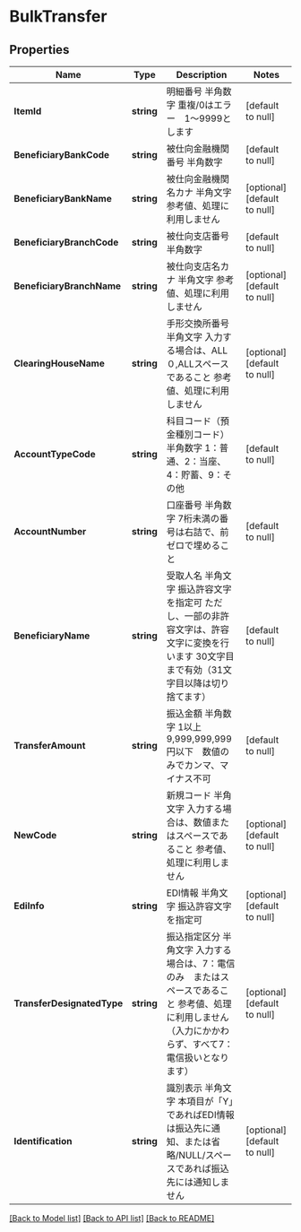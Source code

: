 # BulkTransfer

## Properties
Name | Type | Description | Notes
------------ | ------------- | ------------- | -------------
**ItemId** | **string** | 明細番号 半角数字 重複/0はエラー　1～9999とします  | [default to null]
**BeneficiaryBankCode** | **string** | 被仕向金融機関番号 半角数字  | [default to null]
**BeneficiaryBankName** | **string** | 被仕向金融機関名カナ 半角文字 参考値、処理に利用しません  | [optional] [default to null]
**BeneficiaryBranchCode** | **string** | 被仕向支店番号 半角数字  | [default to null]
**BeneficiaryBranchName** | **string** | 被仕向支店名カナ 半角文字 参考値、処理に利用しません  | [optional] [default to null]
**ClearingHouseName** | **string** | 手形交換所番号 半角文字 入力する場合は、ALL０,ALLスペースであること 参考値、処理に利用しません  | [optional] [default to null]
**AccountTypeCode** | **string** | 科目コード（預金種別コード） 半角数字 1：普通、2：当座、4：貯蓄、9：その他  | [default to null]
**AccountNumber** | **string** | 口座番号 半角数字 7桁未満の番号は右詰で、前ゼロで埋めること  | [default to null]
**BeneficiaryName** | **string** | 受取人名 半角文字 振込許容文字を指定可 ただし、一部の非許容文字は、許容文字に変換を行います 30文字目まで有効（31文字目以降は切り捨てます）  | [default to null]
**TransferAmount** | **string** | 振込金額 半角数字 1以上9,999,999,999円以下　数値のみでカンマ、マイナス不可  | [default to null]
**NewCode** | **string** | 新規コード 半角文字 入力する場合は、数値またはスペースであること 参考値、処理に利用しません  | [optional] [default to null]
**EdiInfo** | **string** | EDI情報 半角文字 振込許容文字を指定可  | [optional] [default to null]
**TransferDesignatedType** | **string** | 振込指定区分 半角文字 入力する場合は、7：電信のみ　またはスペースであること 参考値、処理に利用しません（入力にかかわらず、すべて7：電信扱いとなります）  | [optional] [default to null]
**Identification** | **string** | 識別表示 半角文字 本項目が「Y」であればEDI情報は振込先に通知、または省略/NULL/スペースであれば振込先には通知しません  | [optional] [default to null]

[[Back to Model list]](../README.md#documentation-for-models) [[Back to API list]](../README.md#documentation-for-api-endpoints) [[Back to README]](../README.md)

